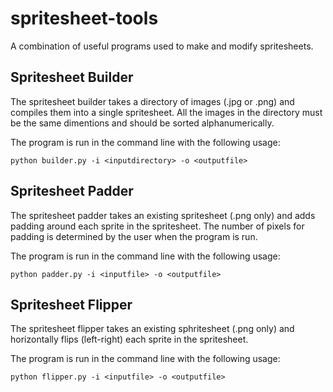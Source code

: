 # spritesheet-tools
A combination of useful programs used to make and modify spritesheets.

## Spritesheet Builder
The spritesheet builder takes a directory of images (.jpg or .png) and compiles them into a single spritesheet. All the images in the directory must be the same dimentions and should be sorted alphanumerically.

The program is run in the command line with the following usage:
```
python builder.py -i <inputdirectory> -o <outputfile>
```
## Spritesheet Padder
The spritesheet padder takes an existing spritesheet (.png only) and adds padding around each sprite in the spritesheet. The number of pixels for padding is determined by the user when the program is run.

The program is run in the command line with the following usage:
```
python padder.py -i <inputfile> -o <outputfile>
```

## Spritesheet Flipper
The spritesheet flipper takes an existing sphritesheet (.png only) and horizontally flips (left-right) each sprite in the spritesheet.

The program is run in the command line with the following usage:
```
python flipper.py -i <inputfile> -o <outputfile>
```
